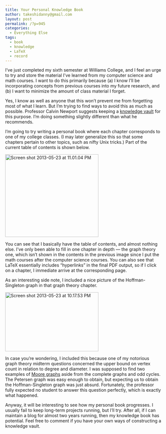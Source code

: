 ```yaml
---
title: Your Personal Knowledge Book
author: takeshidanny@gmail.com
layout: post
permalink: /?p=945
categories:
  - Everything Else
tags:
  - book
  - knowledge
  - LaTeX
  - record
---
```

I&#8217;ve just completed my sixth semester at Williams College, and I feel an urge to try and store the material I&#8217;ve learned from my computer science and math courses. I want to do this primarily because (a) I know I&#8217;ll be incorporating concepts from previous courses into my future research, and (b) I want to minimize the amount of class material I forget.

Yes, I know as well as anyone that this won&#8217;t prevent me from forgetting most of what I learn. But I&#8217;m trying to find ways to avoid this as much as possible. Professor Calvin Newport suggests keeping a [knowledge vault][1] for this purpose. I&#8217;m doing something slightly different than what he recommends.

I&#8217;m going to try writing a personal book where each chapter corresponds to one of my college classes. (I may later generalize this so that some chapters pertain to other topics, such as nifty Unix tricks.) Part of the current table of contents is shown below.

[<img class="aligncenter size-medium wp-image-955" alt="Screen shot 2013-05-23 at 11.01.04 PM" src="http://www.seitad.com/wp-content/uploads/2013/05/screen-shot-2013-05-23-at-11-01-04-pm.png?w=300" width="300" height="266" />][2]

You can see that I basically have the table of contents, and almost nothing else. I&#8217;ve only been able to fill in one chapter in depth &#8212; the graph theory one, which isn&#8217;t shown in the contents in the previous image since I put the math courses after the computer science courses. You can also see that LaTeX essentially includes &#8220;hyperlinks&#8221; in the final PDF output, so if I click on a chapter, I immediate arrive at the corresponding page.

As an interesting side note, I included a nice picture of the Hoffman-Singleton graph in that graph theory chapter.

[<img class="aligncenter size-medium wp-image-947" alt="Screen shot 2013-05-23 at 10.17.53 PM" src="http://www.seitad.com/wp-content/uploads/2013/05/screen-shot-2013-05-23-at-10-17-53-pm.png?w=300" width="300" height="190" />][3]

In case you&#8217;re wondering, I included this because one of my notorious graph theory midterm questions concerned the upper bound on vertex count in relation to degree and diameter. I was supposed to find two examples of [Moore graphs][4] aside from the complete graphs and odd cycles. The Petersen graph was easy enough to obtain, but expecting us to obtain the Hoffman-Singleton graph was just absurd. Fortunately, the professor fully expected no student to answer this question perfectly, which is exactly what happened.

Anyway, it will be interesting to see how my personal book progresses. I usually fail to keep long-term projects running, but I&#8217;ll try. After all, if I can maintain a blog for almost two years running, then my knowledge book has potential. Feel free to comment if you have your own ways of constructing a knowledge vault.

 [1]: http://calnewport.com/blog/2008/05/19/monday-master-class-how-to-build-a-knowledge-vault-and-avoid-wasting-an-entire-semesters-worth-of-work/
 [2]: http://www.seitad.com/wp-content/uploads/2013/05/screen-shot-2013-05-23-at-11-01-04-pm.png
 [3]: http://www.seitad.com/wp-content/uploads/2013/05/screen-shot-2013-05-23-at-10-17-53-pm.png
 [4]: http://en.wikipedia.org/wiki/Moore_graph